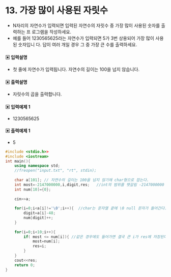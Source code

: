 # 13. 가장 많이 사용된 자릿수
* N자리의 자연수가 입력되면 입력된 자연수의 자릿수 중 가장 많이 사용된 숫자를 출력하는 프
로그램을 작성하세요.
* 예를 들어 1230565625라는 자연수가 입력되면 5가 3번 상용되어 가장 많이 사용된 숫자입니
다. 답이 여러 개일 경우 그 중 가장 큰 수를 출력하세요.
#### ▣ 입력설명
* 첫 줄에 자연수가 입력됩니다. 자연수의 길이는 100을 넘지 않습니다.
#### ▣ 출력설명
* 자릿수의 곱을 출력합니다.
#### ▣ 입력예제 1
* 1230565625
#### ▣ 출력예제 1
* 5




```c++
#include <stdio.h>>
#include <iostream>
int main(){
	using namespace std;
	//freopen("input.txt", "rt", stdin);
	
	char a[101]; // 자연수의 길이는 100을 넘지 않기에 char형으로 잡는다. 
	int most=-2147000000,i,digit,res;   //int의 범위를 헷갈림 -2147000000 <= <= 2147000000 
	int num[10]={0};
	
	cin>>a;
	
	for(i=0;i<a[i]!='\0';i++){  //char는 문자열 끝에 \0 null 문자가 들어간다. 
		digit=a[i]-48;
		num[digit]++;
	}
	
	for(i=0;i<10;i++){
		if( most <= num[i]){ //같은 경우에도 들어가면 결국 큰 i가 res에 저장된다. 
			most=num[i];
			res=i;
		}
	}
	cout<<res;
	return 0; 
}
```